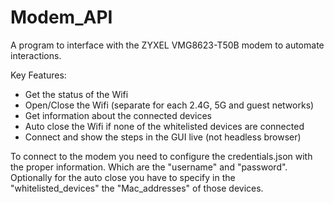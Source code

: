 # Modem_API
A program to interface with the ZYXEL VMG8623-T50B modem to automate interactions.

Key Features:
- Get the status of the Wifi
- Open/Close the Wifi (separate for each 2.4G, 5G and guest networks)
- Get information about the connected devices
- Auto close the Wifi if none of the whitelisted devices are connected
- Connect and show the steps in the GUI live (not headless browser) 


To connect to the modem you need to configure the credentials.json with the proper information.
Which are the "username" and "password".
Optionally for the auto close you have to specify in the "whitelisted_devices" the "Mac_addresses" of those devices.

